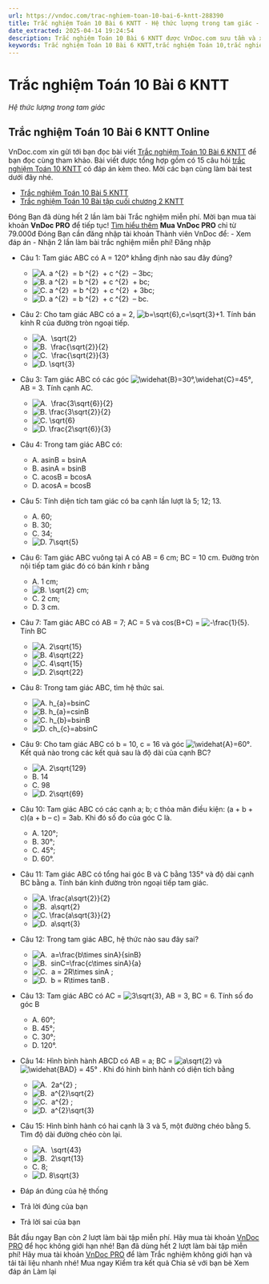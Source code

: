 ```yaml
---
url: https://vndoc.com/trac-nghiem-toan-10-bai-6-kntt-288390
title: Trắc nghiệm Toán 10 Bài 6 KNTT - Hệ thức lượng trong tam giác - VnDoc.com
date_extracted: 2025-04-14 19:24:54
description: Trắc nghiệm Toán 10 Bài 6 KNTT được VnDoc.com sưu tầm và xin gửi tới bạn đọc cùng tham khảo.
keywords: Trắc nghiệm Toán 10 Bài 6 KNTT,trắc nghiệm Toán 10,trắc nghiệm Toán 10 KNTT,toán 10,toán 10 bài 6,toán lớp 10,toán 10 KNTT,Hệ thức lượng trong tam giác
---
```


# Trắc nghiệm Toán 10 Bài 6 KNTT
 _Hệ thức lượng trong tam giác_
## Trắc nghiệm Toán 10 Bài 6 KNTT Online
VnDoc.com xin gửi tới bạn đọc bài viết [Trắc nghiệm Toán 10 Bài 6 KNTT](<https://vndoc.com/trac-nghiem-toan-10-bai-6-kntt-288390>) để bạn đọc cùng tham khảo. Bài viết được tổng hợp gồm có 15 câu hỏi [trắc nghiệm Toán 10 KNTT](<https://vndoc.com/test-mon-toan-lop10>) có đáp án kèm theo. Mời các bạn cùng làm bài test dưới đây nhé.
  * [Trắc nghiệm Toán 10 Bài 5 KNTT](<https://vndoc.com/trac-nghiem-toan-10-bai-5-kntt-288387>)
  * [Trắc nghiệm Toán 10 Bài tập cuối chương 2 KNTT](<https://vndoc.com/trac-nghiem-toan-10-bai-tap-cuoi-chuong-2-kntt-288325>)

Đóng
Bạn đã dùng hết 2 lần làm bài Trắc nghiệm miễn phí. Mời bạn mua tài khoản **VnDoc PRO** để tiếp tục\! [Tìm hiểu thêm](</pro>)
**Mua VnDoc PRO** chỉ từ 79.000đ
Đóng
Bạn cần đăng nhập tài khoản Thành viên VnDoc để:
\- Xem đáp án
\- Nhận 2 lần làm bài trắc nghiệm miễn phí\!
Đăng nhập 
  * Câu 1:
Tam giác ABC có A = 120° khẳng định nào sau đây đúng?
    * ![A. a ^{2}  = b ^{2}  + c ^{2}  – 3bc;](https://tex.vdoc.vn?tex=A.%C2%A0a%20%5E%7B2%7D%20%C2%A0%3D%20b%20%5E%7B2%7D%20%C2%A0%2B%20c%20%5E%7B2%7D%20%C2%A0%E2%80%93%203bc%3B)
    * ![B. a ^{2}  = b ^{2}  + c ^{2}  + bc;](https://tex.vdoc.vn?tex=B.%C2%A0a%20%5E%7B2%7D%20%C2%A0%3D%20b%20%5E%7B2%7D%20%C2%A0%2B%20c%20%5E%7B2%7D%20%C2%A0%2B%20bc%3B)
    * ![C. a ^{2}  = b ^{2}  + c ^{2}  + 3bc;](https://tex.vdoc.vn?tex=C.%C2%A0a%20%5E%7B2%7D%20%C2%A0%3D%20b%20%5E%7B2%7D%20%C2%A0%2B%20c%20%5E%7B2%7D%20%C2%A0%2B%203bc%3B)
    * ![D. a ^{2}  = b ^{2}  + c ^{2}  – bc.](https://tex.vdoc.vn?tex=D.%C2%A0a%20%5E%7B2%7D%20%C2%A0%3D%20b%20%5E%7B2%7D%20%C2%A0%2B%20c%20%5E%7B2%7D%20%C2%A0%E2%80%93%20bc.)
  * Câu 2:
Cho tam giác ABC có a = 2, ![b=\\sqrt{6},c=\\sqrt{3}+1](https://tex.vdoc.vn?tex=b%3D%5Csqrt%7B6%7D%2Cc%3D%5Csqrt%7B3%7D%2B1). Tính bán kính R của đường tròn ngoại tiếp.
    * ![A.  \\sqrt{2}](https://tex.vdoc.vn?tex=A.%C2%A0%20%5Csqrt%7B2%7D)
    * ![B.  \\frac{\\sqrt{2}}{2}](https://tex.vdoc.vn?tex=B.%C2%A0%20%5Cfrac%7B%5Csqrt%7B2%7D%7D%7B2%7D)
    * ![C.  \\frac{\\sqrt{2}}{3}](https://tex.vdoc.vn?tex=C.%C2%A0%20%5Cfrac%7B%5Csqrt%7B2%7D%7D%7B3%7D)
    * ![D. \\sqrt{3}](https://tex.vdoc.vn?tex=D.%20%5Csqrt%7B3%7D)
  * Câu 3:
Tam giác ABC có các góc ![\\widehat{B}=30°,\\widehat{C}=45°](https://tex.vdoc.vn?tex=%5Cwidehat%7BB%7D%3D30%C2%B0%2C%5Cwidehat%7BC%7D%3D45%C2%B0), AB = 3. Tính cạnh AC.
    * ![A.  \\frac{3\\sqrt{6}}{2}](https://tex.vdoc.vn?tex=A.%C2%A0%20%5Cfrac%7B3%5Csqrt%7B6%7D%7D%7B2%7D)
    * ![B. \\frac{3\\sqrt{2}}{2}](https://tex.vdoc.vn?tex=B.%20%5Cfrac%7B3%5Csqrt%7B2%7D%7D%7B2%7D)
    * ![C. \\sqrt{6}](https://tex.vdoc.vn?tex=C.%20%5Csqrt%7B6%7D)
    * ![D. \\frac{2\\sqrt{6}}{3}](https://tex.vdoc.vn?tex=D.%20%5Cfrac%7B2%5Csqrt%7B6%7D%7D%7B3%7D)
  * Câu 4:
Trong tam giác ABC có:
    * A. asinB = bsinA
    * B. asinA = bsinB
    * C. acosB = bcosA
    * D. acosA = bcosB
  * Câu 5:
Tính diện tích tam giác có ba cạnh lần lượt là 5; 12; 13.
    * A. 60;
    * B. 30;
    * C. 34;
    * ![D. 7\\sqrt{5}](https://tex.vdoc.vn?tex=D.%207%5Csqrt%7B5%7D)
  * Câu 6:
Tam giác ABC vuông tại A có AB = 6 cm; BC = 10 cm. Đường tròn nội tiếp tam giác đó có bán kính r bằng
    * A. 1 cm;
    * ![B. \\sqrt{2} cm;](https://tex.vdoc.vn?tex=B.%20%5Csqrt%7B2%7D%20cm%3B)
    * C. 2 cm;
    * D. 3 cm.
  * Câu 7:
Tam giác ABC có AB = 7; AC = 5 và cos\(B+C\) = ![-\\frac{1}{5}](https://tex.vdoc.vn?tex=-%5Cfrac%7B1%7D%7B5%7D). Tính BC
    * ![A. 2\\sqrt{15}](https://tex.vdoc.vn?tex=A.%202%5Csqrt%7B15%7D)
    * ![B. 4\\sqrt{22}](https://tex.vdoc.vn?tex=B.%204%5Csqrt%7B22%7D)
    * ![C. 4\\sqrt{15}](https://tex.vdoc.vn?tex=C.%204%5Csqrt%7B15%7D)
    * ![D. 2\\sqrt{22}](https://tex.vdoc.vn?tex=D.%202%5Csqrt%7B22%7D)
  * Câu 8:
Trong tam giác ABC, tìm hệ thức sai.
    * ![A. h_{a}=bsinC](https://tex.vdoc.vn?tex=A.%20h_%7Ba%7D%3DbsinC)
    * ![B. h_{a}=csinB](https://tex.vdoc.vn?tex=B.%20h_%7Ba%7D%3DcsinB)
    * ![C. h_{b}=bsinB](https://tex.vdoc.vn?tex=C.%20h_%7Bb%7D%3DbsinB)
    * ![D. ch_{c}=absinC](https://tex.vdoc.vn?tex=D.%20ch_%7Bc%7D%3DabsinC)
  * Câu 9:
Cho tam giác ABC có b = 10, c = 16 và góc ![\\widehat{A}=60°](https://tex.vdoc.vn?tex=%5Cwidehat%7BA%7D%3D60%C2%B0). Kết quả nào trong các kết quả sau là độ dài của cạnh BC?
    * ![A. 2\\sqrt{129}](https://tex.vdoc.vn?tex=A.%202%5Csqrt%7B129%7D)
    * B. 14
    * C. 98
    * ![D. 2\\sqrt{69}](https://tex.vdoc.vn?tex=D.%202%5Csqrt%7B69%7D)
  * Câu 10:
Tam giác ABC có các cạnh a; b; c thỏa mãn điều kiện:
\(a + b + c\)\(a + b – c\) = 3ab. Khi đó số đo của góc C là.
    * A. 120°;
    * B. 30°;
    * C. 45°;
    * D. 60°.
  * Câu 11:
Tam giác ABC có tổng hai góc B và C bằng 135° và độ dài cạnh BC bằng a. Tính bán kính đường tròn ngoại tiếp tam giác.
    * ![A. \\frac{a\\sqrt{2}}{2}](https://tex.vdoc.vn?tex=A.%20%5Cfrac%7Ba%5Csqrt%7B2%7D%7D%7B2%7D)
    * ![B.  a\\sqrt{2}](https://tex.vdoc.vn?tex=B.%C2%A0%20a%5Csqrt%7B2%7D)
    * ![C. \\frac{a\\sqrt{3}}{2}](https://tex.vdoc.vn?tex=C.%20%5Cfrac%7Ba%5Csqrt%7B3%7D%7D%7B2%7D)
    * ![D.  a\\sqrt{3}](https://tex.vdoc.vn?tex=D.%C2%A0%20a%5Csqrt%7B3%7D)
  * Câu 12:
Trong tam giác ABC, hệ thức nào sau đây sai?
    * ![A.  a=\\frac{b\\times sinA}{sinB}](https://tex.vdoc.vn?tex=A.%C2%A0%20a%3D%5Cfrac%7Bb%5Ctimes%C2%A0sinA%7D%7BsinB%7D)
    * ![B.  sinC=\\frac{c\\times sinA}{a}](https://tex.vdoc.vn?tex=B.%C2%A0%20sinC%3D%5Cfrac%7Bc%5Ctimes%C2%A0sinA%7D%7Ba%7D)
    * ![C.  a = 2R\\times sinA ;](https://tex.vdoc.vn?tex=C.%C2%A0%20a%20%3D%202R%5Ctimes%C2%A0sinA%20%3B)
    * ![D.  b = R\\times tanB .](https://tex.vdoc.vn?tex=D.%C2%A0%20b%20%3D%20R%5Ctimes%C2%A0tanB%20.)
  * Câu 13:
Tam giác ABC có AC = ![3\\sqrt{3}](https://tex.vdoc.vn?tex=3%5Csqrt%7B3%7D), AB = 3, BC = 6. Tính số đo góc B
    * A. 60°;
    * B. 45°;
    * C. 30°;
    * D. 120°.
  * Câu 14:
Hình bình hành ABCD có AB = a; BC = ![a\\sqrt{2}](https://tex.vdoc.vn?tex=a%5Csqrt%7B2%7D) và ![\\widehat{BAD}](https://tex.vdoc.vn?tex=%5Cwidehat%7BBAD%7D) = 45° . Khi đó hình bình hành có diện tích bằng
    * ![A.  2a^{2} ;](https://tex.vdoc.vn?tex=A.%C2%A0%202a%5E%7B2%7D%20%3B)
    * ![B.  a^{2}\\sqrt{2}](https://tex.vdoc.vn?tex=B.%C2%A0%20a%5E%7B2%7D%5Csqrt%7B2%7D)
    * ![C.  a^{2} ;](https://tex.vdoc.vn?tex=C.%C2%A0%20a%5E%7B2%7D%20%3B)
    * ![D.  a^{2}\\sqrt{3}](https://tex.vdoc.vn?tex=D.%C2%A0%20a%5E%7B2%7D%5Csqrt%7B3%7D)
  * Câu 15:
Hình bình hành có hai cạnh là 3 và 5, một đường chéo bằng 5. Tìm độ dài đường chéo còn lại.
    * ![A.  \\sqrt{43}](https://tex.vdoc.vn?tex=A.%C2%A0%20%5Csqrt%7B43%7D)
    * ![B.  2\\sqrt{13}](https://tex.vdoc.vn?tex=B.%C2%A0%202%5Csqrt%7B13%7D)
    * C. 8;
    * ![D. 8\\sqrt{3}](https://tex.vdoc.vn?tex=D.%208%5Csqrt%7B3%7D)

  * Đáp án đúng của hệ thống
  * Trả lời đúng của bạn
  * Trả lời sai của bạn

Bắt đầu ngay
Bạn còn _2_ lượt làm bài tập miễn phí. Hãy mua tài khoản [VnDoc PRO](</pro>) để học không giới hạn nhé\!  Bạn đã dùng hết 2 lượt làm bài tập miễn phí\! Hãy mua tài khoản [VnDoc PRO](</pro>) để làm Trắc nghiệm không giới hạn và tải tài liệu nhanh nhé\!  Mua ngay
Kiểm tra kết quả Chia sẻ với bạn bè Xem đáp án Làm lại
